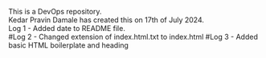 This is a DevOps repository.
<br>
Kedar Pravin Damale has created this on 17th of July 2024.
<br>
Log 1 - Added date to README file.
<br>
#Log 2 - Changed extension of index.html.txt to index.html
#Log 3 - Added basic HTML boilerplate and heading
